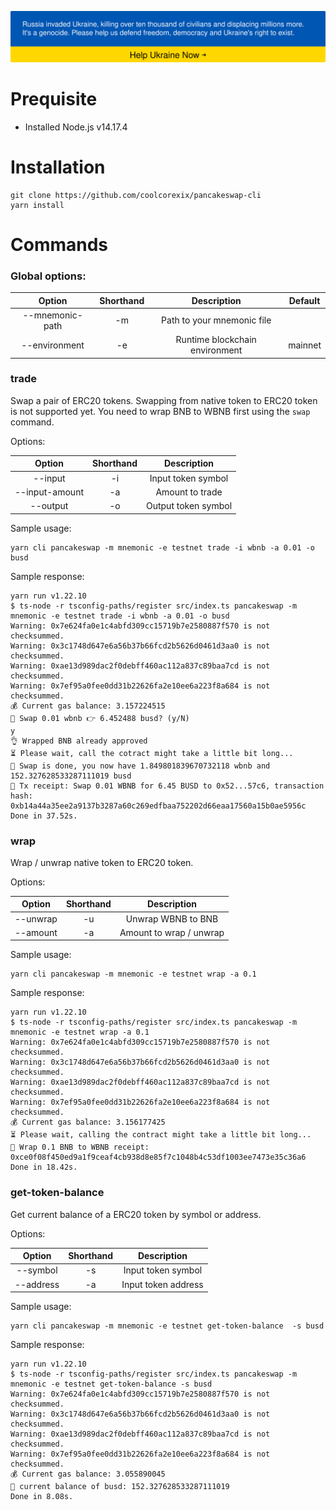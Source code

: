 [![Stand With Ukraine](https://raw.githubusercontent.com/vshymanskyy/StandWithUkraine/main/banner2-direct.svg)](https://vshymanskyy.github.io/StandWithUkraine/)

# Prequisite

- Installed Node.js v14.17.4

# Installation

```
git clone https://github.com/coolcorexix/pancakeswap-cli
yarn install
```

# Commands

### Global options:

|          Option          | Shorthand |          Description           | Default |
| :----------------------: | :-------: | :----------------------------: | :-----: |
| --mnemonic-path <string> |    -m     |   Path to your mnemonic file   |         |
|  --environment <string>  |    -e     | Runtime blockchain environment | mainnet |

### **trade**

Swap a pair of ERC20 tokens. Swapping from native token to ERC20 token is not supported yet. You need to wrap BNB to WBNB first using the `swap` command.

Options:

|         Option          | Shorthand |     Description     |
| :---------------------: | :-------: | :-----------------: |
|    --input <string>     |    -i     | Input token symbol  |
| --input-amount <number> |    -a     |   Amount to trade   |
|    --output <string>    |    -o     | Output token symbol |

Sample usage:

```shell
yarn cli pancakeswap -m mnemonic -e testnet trade -i wbnb -a 0.01 -o busd
```

Sample response:

```shell
yarn run v1.22.10
$ ts-node -r tsconfig-paths/register src/index.ts pancakeswap -m mnemonic -e testnet trade -i wbnb -a 0.01 -o busd
Warning: 0x7e624fa0e1c4abfd309cc15719b7e2580887f570 is not checksummed.
Warning: 0x3c1748d647e6a56b37b66fcd2b5626d0461d3aa0 is not checksummed.
Warning: 0xae13d989dac2f0debff460ac112a837c89baa7cd is not checksummed.
Warning: 0x7ef95a0fee0dd31b22626fa2e10ee6a223f8a684 is not checksummed.
💰 Current gas balance: 3.157224515
💸 Swap 0.01 wbnb 👉 6.452488 busd? (y/N)
y
👌 Wrapped BNB already approved
⏳ Please wait, call the cotract might take a little bit long...
🙌 Swap is done, you now have 1.849801839670732118 wbnb and 152.327628533287111019 busd
🧾 Tx receipt: Swap 0.01 WBNB for 6.45 BUSD to 0x52...57c6, transaction hash: 0xb14a44a35ee2a9137b3287a60c269edfbaa752202d66eaa17560a15b0ae5956c
Done in 37.52s.
```

### **wrap**

Wrap / unwrap native token to ERC20 token.

Options:

|      Option       | Shorthand |       Description       |
| :---------------: | :-------: | :---------------------: |
|     --unwrap      |    -u     |   Unwrap WBNB to BNB    |
| --amount <number> |    -a     | Amount to wrap / unwrap |

Sample usage:

```shell
yarn cli pancakeswap -m mnemonic -e testnet wrap -a 0.1
```

Sample response:

```shell
yarn run v1.22.10
$ ts-node -r tsconfig-paths/register src/index.ts pancakeswap -m mnemonic -e testnet wrap -a 0.1
Warning: 0x7e624fa0e1c4abfd309cc15719b7e2580887f570 is not checksummed.
Warning: 0x3c1748d647e6a56b37b66fcd2b5626d0461d3aa0 is not checksummed.
Warning: 0xae13d989dac2f0debff460ac112a837c89baa7cd is not checksummed.
Warning: 0x7ef95a0fee0dd31b22626fa2e10ee6a223f8a684 is not checksummed.
💰 Current gas balance: 3.156177425
⏳ Please wait, calling the contract might take a little bit long...
🧾 Wrap 0.1 BNB to WBNB receipt: 0xce0f08f450ed9a1f9ceaf4cb938d8e85f7c1048b4c53df1003ee7473e35c36a6
Done in 18.42s.
```

### **get-token-balance**

Get current balance of a ERC20 token by symbol or address.

Options:

|       Option       | Shorthand |     Description     |
| :----------------: | :-------: | :-----------------: |
| --symbol <string>  |    -s     | Input token symbol  |
| --address <string> |    -a     | Input token address |

Sample usage:

```shell
yarn cli pancakeswap -m mnemonic -e testnet get-token-balance  -s busd
```

Sample response:

```shell
yarn run v1.22.10
$ ts-node -r tsconfig-paths/register src/index.ts pancakeswap -m mnemonic -e testnet get-token-balance -s busd
Warning: 0x7e624fa0e1c4abfd309cc15719b7e2580887f570 is not checksummed.
Warning: 0x3c1748d647e6a56b37b66fcd2b5626d0461d3aa0 is not checksummed.
Warning: 0xae13d989dac2f0debff460ac112a837c89baa7cd is not checksummed.
Warning: 0x7ef95a0fee0dd31b22626fa2e10ee6a223f8a684 is not checksummed.
💰 Current gas balance: 3.055890045
🏦 current balance of busd: 152.327628533287111019 
Done in 8.08s.
```




